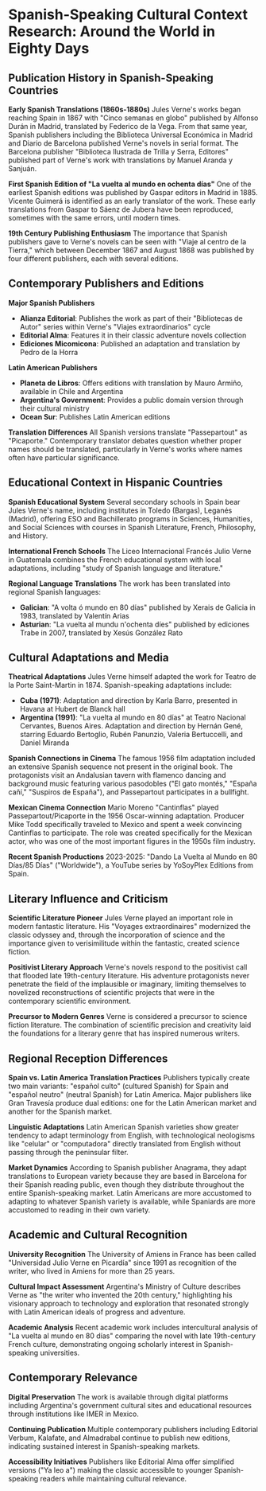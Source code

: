 # Spanish-Speaking Cultural Context Research: Around the World in Eighty Days

## Publication History in Spanish-Speaking Countries

**Early Spanish Translations (1860s-1880s)**
Jules Verne's works began reaching Spain in 1867 with "Cinco semanas en globo" published by Alfonso Durán in Madrid, translated by Federico de la Vega. From that same year, Spanish publishers including the Biblioteca Universal Económica in Madrid and Diario de Barcelona published Verne's novels in serial format. The Barcelona publisher "Biblioteca Ilustrada de Trilla y Serra, Editores" published part of Verne's work with translations by Manuel Aranda y Sanjuán.

**First Spanish Edition of "La vuelta al mundo en ochenta días"**
One of the earliest Spanish editions was published by Gaspar editors in Madrid in 1885. Vicente Guimerá is identified as an early translator of the work. These early translations from Gaspar to Sáenz de Jubera have been reproduced, sometimes with the same errors, until modern times.

**19th Century Publishing Enthusiasm**
The importance that Spanish publishers gave to Verne's novels can be seen with "Viaje al centro de la Tierra," which between December 1867 and August 1868 was published by four different publishers, each with several editions.

## Contemporary Publishers and Editions

**Major Spanish Publishers**
- **Alianza Editorial**: Publishes the work as part of their "Bibliotecas de Autor" series within Verne's "Viajes extraordinarios" cycle
- **Editorial Alma**: Features it in their classic adventure novels collection
- **Ediciones Micomicona**: Published an adaptation and translation by Pedro de la Horra

**Latin American Publishers**
- **Planeta de Libros**: Offers editions with translation by Mauro Armiño, available in Chile and Argentina
- **Argentina's Government**: Provides a public domain version through their cultural ministry
- **Ocean Sur**: Publishes Latin American editions

**Translation Differences**
All Spanish versions translate "Passepartout" as "Picaporte." Contemporary translator debates question whether proper names should be translated, particularly in Verne's works where names often have particular significance.

## Educational Context in Hispanic Countries

**Spanish Educational System**
Several secondary schools in Spain bear Jules Verne's name, including institutes in Toledo (Bargas), Leganés (Madrid), offering ESO and Bachillerato programs in Sciences, Humanities, and Social Sciences with courses in Spanish Literature, French, Philosophy, and History.

**International French Schools**
The Liceo Internacional Francés Julio Verne in Guatemala combines the French educational system with local adaptations, including "study of Spanish language and literature."

**Regional Language Translations**
The work has been translated into regional Spanish languages:
- **Galician**: "A volta ó mundo en 80 días" published by Xerais de Galicia in 1983, translated by Valentín Arias
- **Asturian**: "La vuelta al mundu n'ochenta díes" published by ediciones Trabe in 2007, translated by Xesús González Rato

## Cultural Adaptations and Media

**Theatrical Adaptations**
Jules Verne himself adapted the work for Teatro de la Porte Saint-Martin in 1874. Spanish-speaking adaptations include:
- **Cuba (1971)**: Adaptation and direction by Karla Barro, presented in Havana at Hubert de Blanck hall
- **Argentina (1991)**: "La vuelta al mundo en 80 días" at Teatro Nacional Cervantes, Buenos Aires. Adaptation and direction by Hernán Gené, starring Eduardo Bertoglio, Rubén Panunzio, Valeria Bertuccelli, and Daniel Miranda

**Spanish Connections in Cinema**
The famous 1956 film adaptation included an extensive Spanish sequence not present in the original book. The protagonists visit an Andalusian tavern with flamenco dancing and background music featuring various pasodobles ("El gato montés," "España cañí," "Suspiros de España"), and Passepartout participates in a bullfight.

**Mexican Cinema Connection**
Mario Moreno "Cantinflas" played Passepartout/Picaporte in the 1956 Oscar-winning adaptation. Producer Mike Todd specifically traveled to Mexico and spent a week convincing Cantinflas to participate. The role was created specifically for the Mexican actor, who was one of the most important figures in the 1950s film industry.

**Recent Spanish Productions**
2023-2025: "Dando La Vuelta al Mundo en 80 Días/85 Días" ("Worldwide"), a YouTube series by YoSoyPlex Editions from Spain.

## Literary Influence and Criticism

**Scientific Literature Pioneer**
Jules Verne played an important role in modern fantastic literature. His "Voyages extraordinaires" modernized the classic odyssey and, through the incorporation of science and the importance given to verisimilitude within the fantastic, created science fiction.

**Positivist Literary Approach**
Verne's novels respond to the positivist call that flooded late 19th-century literature. His adventure protagonists never penetrate the field of the implausible or imaginary, limiting themselves to novelized reconstructions of scientific projects that were in the contemporary scientific environment.

**Precursor to Modern Genres**
Verne is considered a precursor to science fiction literature. The combination of scientific precision and creativity laid the foundations for a literary genre that has inspired numerous writers.

## Regional Reception Differences

**Spain vs. Latin America Translation Practices**
Publishers typically create two main variants: "español culto" (cultured Spanish) for Spain and "español neutro" (neutral Spanish) for Latin America. Major publishers like Gran Travesía produce dual editions: one for the Latin American market and another for the Spanish market.

**Linguistic Adaptations**
Latin American Spanish varieties show greater tendency to adapt terminology from English, with technological neologisms like "celular" or "computadora" directly translated from English without passing through the peninsular filter.

**Market Dynamics**
According to Spanish publisher Anagrama, they adapt translations to European variety because they are based in Barcelona for their Spanish reading public, even though they distribute throughout the entire Spanish-speaking market. Latin Americans are more accustomed to adapting to whatever Spanish variety is available, while Spaniards are more accustomed to reading in their own variety.

## Academic and Cultural Recognition

**University Recognition**
The University of Amiens in France has been called "Universidad Julio Verne en Picardía" since 1991 as recognition of the writer, who lived in Amiens for more than 25 years.

**Cultural Impact Assessment**
Argentina's Ministry of Culture describes Verne as "the writer who invented the 20th century," highlighting his visionary approach to technology and exploration that resonated strongly with Latin American ideals of progress and adventure.

**Academic Analysis**
Recent academic work includes intercultural analysis of "La vuelta al mundo en 80 días" comparing the novel with late 19th-century French culture, demonstrating ongoing scholarly interest in Spanish-speaking universities.

## Contemporary Relevance

**Digital Preservation**
The work is available through digital platforms including Argentina's government cultural sites and educational resources through institutions like IMER in Mexico.

**Continuing Publication**
Multiple contemporary publishers including Editorial Verbum, Kalafate, and Almadrabal continue to publish new editions, indicating sustained interest in Spanish-speaking markets.

**Accessibility Initiatives**
Publishers like Editorial Alma offer simplified versions ("Ya leo a") making the classic accessible to younger Spanish-speaking readers while maintaining cultural relevance.